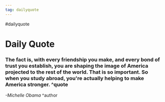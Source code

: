 ```yaml
---
tag: dailyquote
---
```


#dailyquote

# Daily Quote

### The fact is, with every friendship you make, and every bond of trust you establish, you are shaping the image of America projected to the rest of the world. That is so important. So when you study abroad, you're actually helping to make America stronger. ^quote
*-Michelle Obama* ^author
